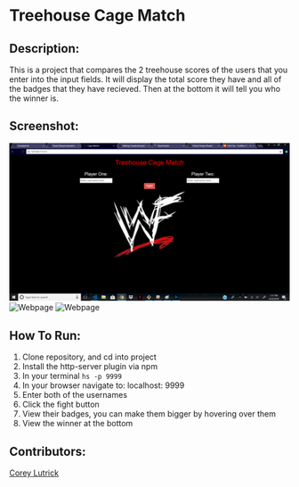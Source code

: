 # Treehouse Cage Match

## Description:
This is a project that compares the 2 treehouse scores of the users that you enter into the input fields. It will display the total score they have and all of the badges that they have recieved. Then at the bottom it will tell you who the winner is.

## Screenshot:
![Webpage](https://github.com/Coreylutrick/CageMatch/blob/master/screenshots/screenshot.png)
![Webpage](https://github.com/Coreylutrick/CageMatch/blob/master/screenshots/screenshot.png2)
![Webpage](https://github.com/Coreylutrick/CageMatch/blob/master/screenshots/screenshot.png3)

## How To Run:
1. Clone repository, and cd into project
1. Install the http-server plugin via npm
1. In your terminal ```hs -p 9999```
1. In your browser navigate to: localhost: 9999
1. Enter both of the usernames
1. Click the fight button
1. View their badges, you can make them bigger by hovering over them
1. View the winner at the bottom

## Contributors:
[Corey Lutrick](https://github.com/Coreylutrick)
